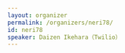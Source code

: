 ```yaml
---
layout: organizer
permalink: /organizers/neri78/
id: neri78
speaker: Daizen Ikehara（Twilio）
---
```

